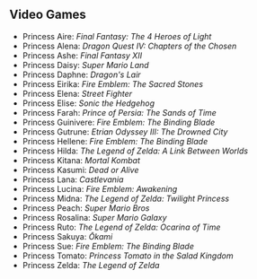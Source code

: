 Video Games
-----------

  - Princess Aire: *Final Fantasy: The 4 Heroes of Light*
  - Princess Alena: *Dragon Quest IV: Chapters of the Chosen*
  - Princess Ashe: *Final Fantasy XII*
  - Princess Daisy: *Super Mario Land*
  - Princess Daphne: *Dragon's Lair*
  - Princess Eirika: *Fire Emblem: The Sacred Stones*
  - Princess Elena: *Street Fighter*
  - Princess Elise: *Sonic the Hedgehog*
  - Princess Farah: *Prince of Persia: The Sands of Time*
  - Princess Guinivere: *Fire Emblem: The Binding Blade*
  - Princess Gutrune: *Etrian Odyssey III: The Drowned City*
  - Princess Hellene: *Fire Emblem: The Binding Blade*
  - Princess Hilda: *The Legend of Zelda: A Link Between Worlds*
  - Princess Kitana: *Mortal Kombat*
  - Princess Kasumi: *Dead or Alive*
  - Princess Lana: *Castlevania*
  - Princess Lucina: *Fire Emblem: Awakening*
  - Princess Midna: *The Legend of Zelda: Twilight Princess*
  - Princess Peach: *Super Mario Bros*
  - Princess Rosalina: *Super Mario Galaxy*
  - Princess Ruto: *The Legend of Zelda: Ocarina of Time*
  - Princess Sakuya: *Ōkami*
  - Princess Sue: *Fire Emblem: The Binding Blade*
  - Princess Tomato: *Princess Tomato in the Salad Kingdom*
  - Princess Zelda: *The Legend of Zelda*
